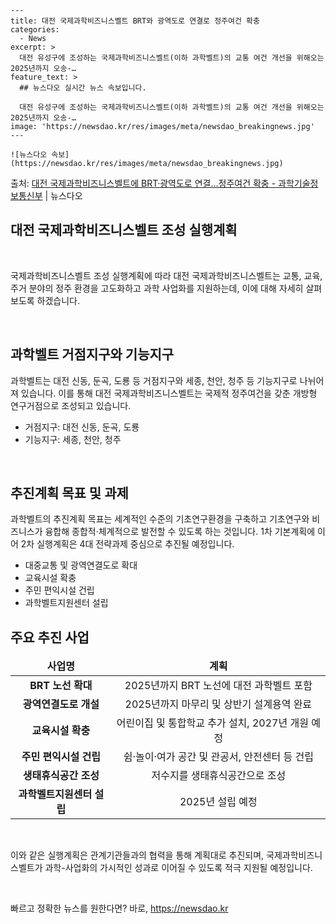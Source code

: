    ---
    title: 대전 국제과학비즈니스벨트 BRT와 광역도로 연결로 정주여건 확충
    categories:
      - News
    excerpt: >
      대전 유성구에 조성하는 국제과학비즈니스벨트(이하 과학벨트)의 교통 여건 개선을 위해오는 2025년까지 오송-…
    feature_text: >
      ## 뉴스다오 실시간 뉴스 속보입니다.
    
      대전 유성구에 조성하는 국제과학비즈니스벨트(이하 과학벨트)의 교통 여건 개선을 위해오는 2025년까지 오송-…
    image: 'https://newsdao.kr/res/images/meta/newsdao_breakingnews.jpg'
    ---
    
    ![뉴스다오 속보](https://newsdao.kr/res/images/meta/newsdao_breakingnews.jpg)

<p>출처: <a href="https://newsdao.kr/2714" rel="dofollow">대전 국제과학비즈니스벨트에 BRT·광역도로 연결…정주여건 확충 - 과학기술정보통신부</a> | 뉴스다오</p>

<h2 data-ke-size="size26">대전 국제과학비즈니스벨트 조성 실행계획</h2>
<p data-ke-size="size16">&nbsp;</p>
국제과학비즈니스벨트 조성 실행계획에 따라 대전 국제과학비즈니스벨트는 교통, 교육, 주거 분야의 정주 환경을 고도화하고 과학 사업화를 지원하는데, 이에 대해 자세히 살펴보도록 하겠습니다.
<p data-ke-size="size16">&nbsp;</p>

<h2 data-ke-size="size24">과학벨트 거점지구와 기능지구</h2>
<p data-ke-size="size16">과학벨트는 대전 신동, 둔곡, 도룡 등 거점지구와 세종, 천안, 청주 등 기능지구로 나뉘어져 있습니다. 이를 통해 대전 국제과학비즈니스벨트는 국제적 정주여건을 갖춘 개방형 연구거점으로 조성되고 있습니다.</p>
<ul>
<li>거점지구: 대전 신동, 둔곡, 도룡</li>
<li>기능지구: 세종, 천안, 청주</li>
</ul>
<p data-ke-size="size16">&nbsp;</p>

<h2 data-ke-size="size24">추진계획 목표 및 과제</h2>
<p data-ke-size="size16">과학벨트의 추진계획 목표는 세계적인 수준의 기초연구환경을 구축하고 기초연구와 비즈니스가 융합해 종합적·체계적으로 발전할 수 있도록 하는 것입니다. 1차 기본계획에 이어 2차 실행계획은 4대 전략과제 중심으로 추진될 예정입니다.</p>
<ul>
<li>대중교통 및 광역연결도로 확대</li>
<li>교육시설 확충</li>
<li>주민 편익시설 건립</li>
<li>과학벨트지원센터 설립</li>
</ul>

<h2 data-ke-size="size24">주요 추진 사업</h2>
<table>
<thead>
<tr>
<td style="text-align: center; height: 17px;"><b>사업명</b></td>
<td style="text-align: center; height: 17px;"><b>계획</b></td>
</tr>
</thead>
<tbody>
<tr>
<td style="text-align: center; height: 17px;"><b>BRT 노선 확대</b></td>
<td style="text-align: center; height: 17px;">2025년까지 BRT 노선에 대전 과학벨트 포함</td>
</tr>
<tr>
<td style="text-align: center; height: 17px;"><b>광역연결도로 개설</b></td>
<td style="text-align: center; height: 17px;">2025년까지 마무리 및 상반기 설계용역 완료</td>
</tr>
<tr>
<td style="text-align: center; height: 17px;"><b>교육시설 확충</b></td>
<td style="text-align: center; height: 17px;">어린이집 및 통합학교 추가 설치, 2027년 개원 예정</td>
</tr>
<tr>
<td style="text-align: center; height: 17px;"><b>주민 편익시설 건립</b></td>
<td style="text-align: center; height: 17px;">쉼·놀이·여가 공간 및 관공서, 안전센터 등 건립</td>
</tr>
<tr>
<td style="text-align: center; height: 17px;"><b>생태휴식공간 조성</b></td>
<td style="text-align: center; height: 17px;">저수지를 생태휴식공간으로 조성</td>
</tr>
<tr>
<td style="text-align: center; height: 17px;"><b>과학벨트지원센터 설립</b></td>
<td style="text-align: center; height: 17px;">2025년 설립 예정</td>
</tr>
</tbody>
</table>
<p data-ke-size="size16">&nbsp;</p>
이와 같은 실행계획은 관계기관들과의 협력을 통해 계획대로 추진되며, 국제과학비즈니스벨트가 과학-사업화의 가시적인 성과로 이어질 수 있도록 적극 지원될 예정입니다.
<p data-ke-size="size16">&nbsp;</p> 

빠르고 정확한 뉴스를 원한다면? 바로, <a href="https://newsdao.kr" rel="dofollow">https://newsdao.kr</a>


    
